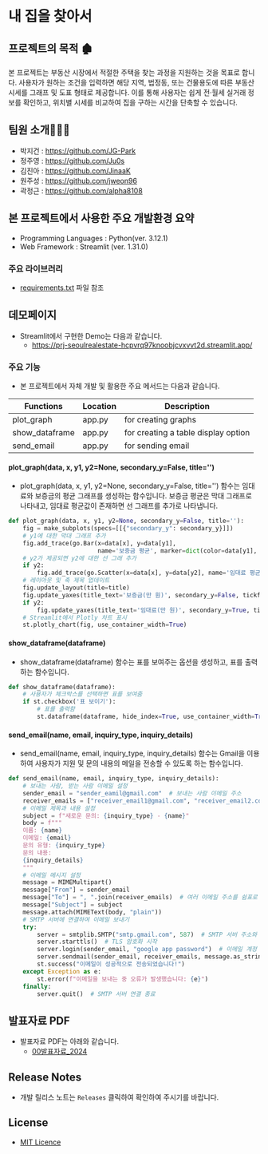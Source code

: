 # 내 집을 찾아서
## 프로젝트의 목적 🏚️
본 프로젝트는 부동산 시장에서 적절한 주택을 찾는 과정을 지원하는 것을 목표로 합니다. 
사용자가 원하는 조건을 입력하면 해당 지역, 법정동, 또는 건물용도에 따른 부동산 시세를 그래프 및 도표 형태로 제공합니다. 
이를 통해 사용자는 쉽게 전·월세 실거래 정보를 확인하고, 위치별 시세를 비교하여 집을 구하는 시간을 단축할 수 있습니다.

## 팀원 소개🧑‍🤝‍🧑
- 박지건 : https://github.com/JG-Park
- 정주영 : https://github.com/Ju0s
- 김진아 : https://github.com/JinaaK
- 원주성 : https://github.com/jweon96
- 곽정근 : https://github.com/alpha8108 

## 본 프로젝트에서 사용한 주요 개발환경 요약
  + Programming Languages : Python(ver. 3.12.1)
  + Web Framework : Streamlit (ver. 1.31.0)

### 주요 라이브러리
  + [requirements.txt](requirements.txt) 파일 참조

## 데모페이지
- Streamlit에서 구현한 Demo는 다음과 같습니다.
  + https://prj-seoulrealestate-hcpvrq97knoobjcvxvvt2d.streamlit.app/

### 주요 기능
 - 본 프로젝트에서 자체 개발 및 활용한 주요 메서드는 다음과 같습니다.

| Functions | Location | Description |
|---|---|---|
| plot_graph | app.py | for creating graphs |
| show_dataframe | app.py | for creating a table display option |
| send_email | app.py | for sending email |

#### plot_graph(data, x, y1, y2=None, secondary_y=False, title='')
-  plot_graph(data, x, y1, y2=None, secondary_y=False, title='') 함수는 임대료와 보증금의 평균 그래프를 생성하는 함수입니다. 보증금 평균은 막대 그래프로 나타내고, 임대료 평균값이 존재하면 선 그래프를 추가로 나타냅니다.
```python
def plot_graph(data, x, y1, y2=None, secondary_y=False, title=''):
    fig = make_subplots(specs=[[{"secondary_y": secondary_y}]])    
    # y1에 대한 막대 그래프 추가
    fig.add_trace(go.Bar(x=data[x], y=data[y1],
                         name='보증금 평균', marker=dict(color=data[y1], colorscale='Blues')), secondary_y=False)    
    # y2가 제공되면 y2에 대한 선 그래 추가
    if y2:    
        fig.add_trace(go.Scatter(x=data[x], y=data[y2], name='임대료 평균', line=dict(color='white')), secondary_y=True)
    # 레이아웃 및 축 제목 업데이트
    fig.update_layout(title=title)
    fig.update_yaxes(title_text='보증금(만 원)', secondary_y=False, tickformat=',.0f')
    if y2:
        fig.update_yaxes(title_text='임대료(만 원)', secondary_y=True, tickformat=',.0f')
    # Streamlit에서 Plotly 차트 표시
    st.plotly_chart(fig, use_container_width=True)
```

#### show_dataframe(dataframe)
- show_dataframe(dataframe) 함수는 표를 보여주는 옵션을 생성하고, 표를 출력하는 함수입니다.
```python
def show_dataframe(dataframe):
    # 사용자가 체크박스를 선택하면 표를 보여줌
    if st.checkbox('표 보이기'):
        # 표를 출력함
        st.dataframe(dataframe, hide_index=True, use_container_width=True)
```

#### send_email(name, email, inquiry_type, inquiry_details)
- send_email(name, email, inquiry_type, inquiry_details) 함수는 Gmail을 이용하여 사용자가 지원 및 문의 내용의 메일을 전송할 수 있도록 하는 함수입니다.
```python
def send_email(name, email, inquiry_type, inquiry_details):
    # 보내는 사람, 받는 사람 이메일 설정
    sender_email = "sender_eamil@gmail.com"  # 보내는 사람 이메일 주소
    receiver_emails = ["receiver_email1@gmail.com", "receiver_email2.com", "receiver_email3@gmail.com"]  # 받는 사람 이메일 주소
    # 이메일 제목과 내용 설정
    subject = f"새로운 문의: {inquiry_type} - {name}"
    body = f"""
    이름: {name}
    이메일: {email}
    문의 유형: {inquiry_type}
    문의 내용:
    {inquiry_details}
    """
    # 이메일 메시지 설정
    message = MIMEMultipart()
    message["From"] = sender_email
    message["To"] = ", ".join(receiver_emails)  # 여러 이메일 주소를 쉼표로 구분하여 문자열로 변환
    message["Subject"] = subject
    message.attach(MIMEText(body, "plain"))
    # SMTP 서버에 연결하여 이메일 보내기
    try:
        server = smtplib.SMTP("smtp.gmail.com", 587)  # SMTP 서버 주소와 포트
        server.starttls()  # TLS 암호화 시작
        server.login(sender_email, "google app password")  # 이메일 계정 로그인
        server.sendmail(sender_email, receiver_emails, message.as_string())  # 이메일 보내기
        st.success("이메일이 성공적으로 전송되었습니다!")
    except Exception as e:
        st.error(f"이메일을 보내는 중 오류가 발생했습니다: {e}")
    finally:
        server.quit()  # SMTP 서버 연결 종료
```

## 발표자료 PDF 
- 발표자료 PDF는 아래와 같습니다.
  + [00발표자료_2024](portfolio.pdf)

## Release Notes
- 개발 릴리스 노트는 `Releases` 클릭하여 확인하여 주시기를 바랍니다.
  
## License
- [MIT Licence](LICENSE)

